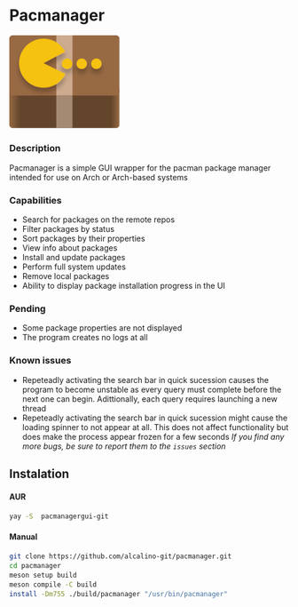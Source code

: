 # Pacmanager
<img src="logo.svg" alt="drawing" width="200"/>

### Description
Pacmanager is a simple GUI wrapper for the pacman package manager intended for use on Arch or Arch-based systems

### Capabilities
- Search for packages on the remote repos
- Filter packages by status
- Sort packages by their properties
- View info about packages
- Install and update packages
- Perform full system updates
- Remove local packages
- Ability to display package installation progress in the UI

### Pending
- Some package properties are not displayed
- The program creates no logs at all

### Known issues
- Repeteadly activating the search bar in quick sucession causes the program to become unstable as every query must complete before the next one can begin. Adittionally, each query requires launching a new thread
- Repeteadly activating the search bar in quick sucession might cause the loading spinner to not appear at all. This does not affect functionality but does make the process appear frozen for a few seconds
*If you find any more bugs, be sure to report them to the `issues` section*

## Instalation
#### AUR
```bash
yay -S  pacmanagergui-git
```
#### Manual
```bash
git clone https://github.com/alcalino-git/pacmanager.git
cd pacmanager
meson setup build
meson compile -C build
install -Dm755 ./build/pacmanager "/usr/bin/pacmanager"
```

